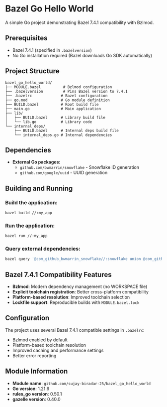 # Bazel Go Hello World

A simple Go project demonstrating Bazel 7.4.1 compatibility with Bzlmod.

## Prerequisites

- Bazel 7.4.1 (specified in `.bazelversion`)
- No Go installation required (Bazel downloads Go SDK automatically)

## Project Structure

```
bazel_go_hello_world/
├── MODULE.bazel          # Bzlmod configuration
├── .bazelversion         # Pins Bazel version to 7.4.1
├── .bazelrc             # Bazel configuration
├── go.mod               # Go module definition
├── BUILD.bazel          # Root build file
├── main.go              # Main application
├── lib/
│   ├── BUILD.bazel      # Library build file
│   └── lib.go           # Library code
└── internal_deps/
    ├── BUILD.bazel      # Internal deps build file
    └── internal_deps.go # Internal dependencies
```

## Dependencies

- **External Go packages:**
  - `github.com/bwmarrin/snowflake` - Snowflake ID generation
  - `github.com/google/uuid` - UUID generation

## Building and Running

### Build the application:
```bash
bazel build //:my_app
```

### Run the application:
```bash
bazel run //:my_app
```

### Query external dependencies:
```bash
bazel query '@com_github_bwmarrin_snowflake//:snowflake union @com_github_google_uuid//:uuid'
```

## Bazel 7.4.1 Compatibility Features

- **Bzlmod**: Modern dependency management (no WORKSPACE file)
- **Explicit toolchain registration**: Better cross-platform compatibility
- **Platform-based resolution**: Improved toolchain selection
- **Lockfile support**: Reproducible builds with `MODULE.bazel.lock`

## Configuration

The project uses several Bazel 7.4.1 compatible settings in `.bazelrc`:
- Bzlmod enabled by default
- Platform-based toolchain resolution
- Improved caching and performance settings
- Better error reporting

## Module Information

- **Module name**: `github.com/sujay-biradar-25/bazel_go_hello_world`
- **Go version**: 1.21.6
- **rules_go version**: 0.50.1
- **gazelle version**: 0.40.0 